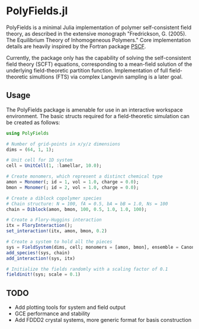 # PolyFields.jl

PolyFields is a minimal Julia implementation of polymer self-consistent field theory,
as described in the extensive monograph
"Fredrickson, G. (2005). The Equilibrium Theory of Inhomogeneous Polymers."
Core implementation details are heavily inspired by the Fortran package [PSCF](https://github.com/dmorse/pscf).

Currently, the package only has the capability of solving the self-consistent field theory (SCFT) equations,
corresponding to a mean-field solution of the underlying field-theoretic partition function.
Implementation of full field-theoretic simultions (FTS) via complex Langevin sampling is a later goal.

## Usage

The PolyFields package is amenable for use in an interactive workspace environment.
The basic structs required for a field-theoretic simulation can be created as follows:

```julia
using PolyFields

# Number of grid-points in x/y/z dimensions
dims = (64, 1, 1);

# Unit cell for 1D system
cell = UnitCell(1, :lamellar, 10.0); 

# Create monomers, which represent a distinct chemical type
amon = Monomer(; id = 1, vol = 1.0, charge = 0.0);
bmon = Monomer(; id = 2, vol = 1.0, charge = 0.0);

# Create a diblock copolymer species
# Chain structure: N = 100, fA = 0.5, bA = bB = 1.0, Ns = 100
chain = Diblock(amon, bmon, 100, 0.5, 1.0, 1.0, 100);

# Create a Flory-Huggins interaction
itx = FloryInteraction();
set_interaction!(itx, amon, bmon, 0.2)

# Create a system to hold all the pieces
sys = FieldSystem(dims, cell; monomers = [amon, bmon], ensemble = Canonical);
add_species!(sys, chain)
add_interaction!(sys, itx)

# Initialize the fields randomly with a scaling factor of 0.1
fieldinit!(sys; scale = 0.1)
```

## TODO

* Add plotting tools for system and field output
* GCE performance and stability
* Add FDDD2 crystal systems, more generic format for basis construction